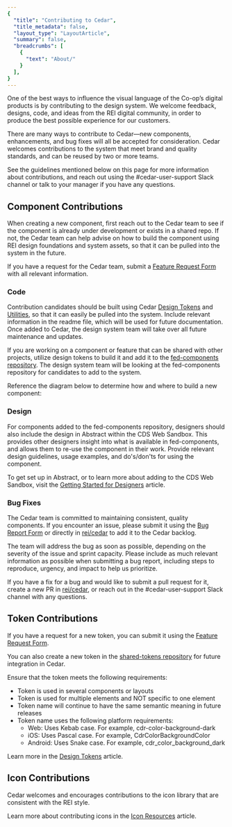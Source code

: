 ```yaml
---
{
  "title": "Contributing to Cedar",
  "title_metadata": false,
  "layout_type": "LayoutArticle",
  "summary": false,
  "breadcrumbs": [
    {
      "text": "About/"
    }
  ],
}
---
```


<cdr-doc-table-of-contents-shell parentSelector='h2' childSelector='h3'>

One of the best ways to influence the visual language of the Co-op’s digital products is by contributing to the design system. We welcome feedback, designs, code, and ideas from the REI digital community, in order to produce the best possible experience for our customers.

There are many ways to contribute to Cedar—new components, enhancements, and bug fixes will all be accepted for consideration. Cedar welcomes contributions to the system that meet brand and quality standards, and can be reused by two or more teams.

See the guidelines mentioned below on this page for more information about contributions, and reach out using the #cedar-user-support Slack channel or talk to your manager if you have any questions.  

## Component Contributions
When creating a new component, first reach out to the Cedar team to see if the component is already under development or exists in a shared repo. If not, the Cedar team can help advise on how to build the component using REI design foundations and system assets, so that it can be pulled into the system in the future.

If you have a request for the Cedar team, submit a [Feature Request Form](https://airtable.com/shrcbq9CHthuMO7AC) with all relevant information.

### Code
Contribution candidates should be built using Cedar
[Design Tokens](../../components/design-tokens) and
[Utilities](../../components/utilities), so that it can easily be pulled into the system.
Include relevant information in the readme file, which will be used for future documentation. Once added to Cedar,
the design system team will take over all future maintenance and updates.

If you are working on a component or feature that can be shared with other projects, utilize design tokens to build it and add it to the [fed-components repository](https://git.rei.com/projects/FEDCOMP). The design system team will be looking at the fed-components repository for candidates to add to the system.

Reference the diagram below to determine how and where to build a new component:

<cdr-img :src="$withBase('/about/Component-Development-Contributions.png')" alt="a reference tree for when to use Cedar" />

### Design
For components added to the fed-components repository, designers should also include the design in Abstract within the CDS Web Sandbox.
This provides other designers insight into what is available in fed-components, and allows them to re-use the component in their work. Provide relevant design guidelines, usage examples, and do's/don'ts for using the component.

To get set up in Abstract, or to learn more about adding to the CDS Web Sandbox, visit the [Getting Started for Designers](../../getting-started/as-a-designer/) article.

### Bug Fixes
The Cedar team is committed to maintaining consistent, quality components. If you encounter an issue, please submit it using the [Bug Report Form](https://airtable.com/shr3wSPCYQbycVx7i) or directly in [rei/cedar](https://github.com/rei/rei-cedar/issues) to add it to the Cedar backlog.

The team will address the bug as soon as possible, depending on the severity of the issue and sprint capacity. Please include as much relevant information as possible when submitting a bug report, including steps to reproduce, urgency, and impact to help us prioritize.

If you have a fix for a bug and would like to submit a pull request for it, create a new PR in [rei/cedar](https://github.com/rei/rei-cedar/issues), or reach out in the #cedar-user-support Slack channel with any questions.


## Token Contributions
If you have a request for a new token, you can submit it using the [Feature Request Form](https://airtable.com/shrcbq9CHthuMO7AC).

You can also create a new token in the [shared-tokens repository](https://git.rei.com/projects/FEDPACK/repos/shared-tokens/browse) for future integration in Cedar.

Ensure that the token meets the following requirements:
- Token is used in several components or layouts
- Token is used for multiple elements and NOT specific to one element
- Token name will continue to have the same semantic meaning in future releases
- Token name uses the following platform requirements:
  - Web: Uses Kebab case. For example, cdr-color-background-dark
  - iOS: Uses Pascal case. For example, CdrColorBackgroundColor
  - Android: Uses Snake case. For example, cdr_color_background_dark

Learn more in the [Design Tokens](../../components/design-tokens) article.

## Icon Contributions
Cedar welcomes and encourages contributions to the icon library that are consistent with the REI style.

Learn more about contributing icons in the [Icon Resources](../../icons/resources) article.

</cdr-doc-table-of-contents-shell>
